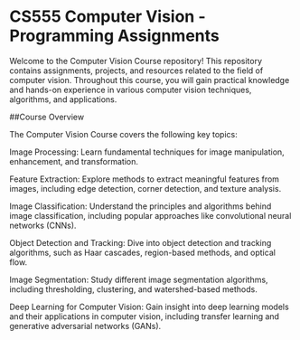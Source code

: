 # CS555 Computer Vision - Programming Assignments

Welcome to the Computer Vision Course repository! This repository contains assignments, projects, and resources related to the field of computer vision. Throughout this course, you will gain practical knowledge and hands-on experience in various computer vision techniques, algorithms, and applications.

##Course Overview

The Computer Vision Course covers the following key topics:

Image Processing: Learn fundamental techniques for image manipulation, enhancement, and transformation.

Feature Extraction: Explore methods to extract meaningful features from images, including edge detection, corner detection, and texture analysis.

Image Classification: Understand the principles and algorithms behind image classification, including popular approaches like convolutional neural networks (CNNs).

Object Detection and Tracking: Dive into object detection and tracking algorithms, such as Haar cascades, region-based methods, and optical flow.

Image Segmentation: Study different image segmentation algorithms, including thresholding, clustering, and watershed-based methods.

Deep Learning for Computer Vision: Gain insight into deep learning models and their applications in computer vision, including transfer learning and generative adversarial networks (GANs).
